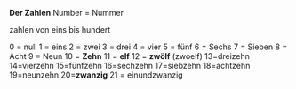 **Der Zahlen**
Number  = Nummer

zahlen von eins bis hundert

0 = null
1 = eins
2 = zwei
3 = drei
4 = vier
5 = fünf
6 = Sechs
7 = Sieben
8 = Acht
9 = Neun
10 = **Zehn**
11 = **elf**
12 = **zwölf** (zwoelf)
13=dreizehn
14=vierzehn
15=fünfzehn
16=sechzehn
17=siebzehn
18=achtzehn
19=neunzehn
20=**zwanzig**
21 = einundzwanzig